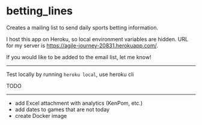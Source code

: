 # betting_lines
Creates a mailing list to send daily sports betting information.

I host this app on Heroku, so local environment variables are hidden. URL for my server is <a>https://agile-journey-20831.herokuapp.com/<a>.
  
If you would like to be added to the email list, let me know!
  
  ------------------
  

Test locally by running ```heroku local```, use heroku cli

TODO 

-------------------

- add Excel attachment with analytics (KenPom, etc.)
- add dates to games that are not today
- create Docker image
